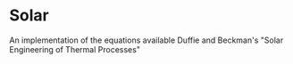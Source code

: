 # Solar

An implementation of the equations available Duffie and Beckman's "Solar Engineering of Thermal Processes"